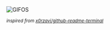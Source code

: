 <div align="justify">
<picture>
    <source media="(prefers-color-scheme: dark)" srcset="https://i.ibb.co/WzY5Vvy/output-gif.gif">
    <source media="(prefers-color-scheme: light)" srcset="https://i.ibb.co/WzY5Vvy/output-gif.gif">
    <img alt="GIFOS" src="https://i.ibb.co/WzY5Vvy/output-gif.gif">
</picture>

<sub><i>inspired from [x0rzavi/github-readme-terminal](https://github.com/x0rzavi/github-readme-terminal)</i></sub>

</div>

<!-- Image deletion URL: https://ibb.co/z20x6VR/ea24ed8471f3f3f65cc1523210371ff8 -->